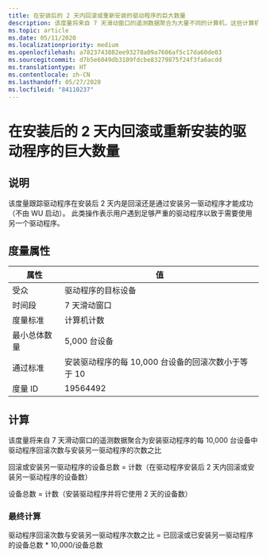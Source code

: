 ```yaml
---
title: 在安装后的 2 天内回滚或重新安装的驱动程序的巨大数量
description: 该度量将来自 7 天滑动窗口的遥测数据聚合为大量不同的计算机，这些计算机在安装后 2 天内回滚或重新安装
ms.topic: article
ms.date: 05/11/2020
ms.localizationpriority: medium
ms.openlocfilehash: a7823743882ee93278a09a7606af5c17da60de03
ms.sourcegitcommit: d7b5e6049db3109fdcbe83279875f24f3fa6acdd
ms.translationtype: HT
ms.contentlocale: zh-CN
ms.lasthandoff: 05/27/2020
ms.locfileid: "84110237"
---
```

# <a name="myriad-of-drivers-that-were-rolled-back-or-re-installed-within-2-days-of-installation"></a>在安装后的 2 天内回滚或重新安装的驱动程序的巨大数量

## <a name="description"></a>说明

该度量跟踪驱动程序在安装后 2 天内是回滚还是通过安装另一驱动程序才能成功（不由 WU 启动）。 此类操作表示用户遇到足够严重的驱动程序以致于需要使用另一个驱动程序。

## <a name="measure-attributes"></a>度量属性

|属性|值|
|----|----|
|受众|驱动程序的目标设备|
|时间段|7 天滑动窗口|
|度量标准|计算机计数|
|最小总体数量|5,000 台设备|
|通过标准|安装驱动程序的每 10,000 台设备的回滚次数小于等于 10|
|度量 ID|19564492|

## <a name="calculation"></a>计算

该度量将来自 7 天滑动窗口的遥测数据聚合为安装驱动程序的每 10,000 台设备中驱动程序回滚次数与安装另一驱动程序的次数之比

回滚或安装另一驱动程序的设备总数 = 计数（在驱动程序安装后 2 天内回滚或安装另一驱动程序的设备数）

设备总数 = 计数（安装驱动程序并将它使用 2 天的设备数）

### <a name="final-calculation"></a>最终计算

驱动程序回滚次数与安装另一驱动程序次数之比 = 已回滚或已安装另一驱动程序的设备总数 * 10,000/设备总数
